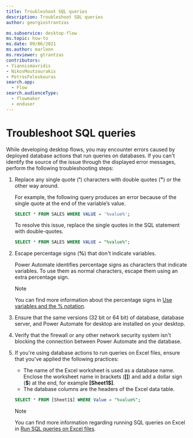 ```yaml
---
title: Troubleshoot SQL queries
description: Troubleshoot SQL queries
author: georgiostrantzas

ms.subservice: desktop-flow
ms.topic: how-to
ms.date: 09/06/2021
ms.author: marleon
ms.reviewer: gtrantzas
contributors:
- Yiannismavridis
- NikosMoutzourakis
- PetrosFeleskouras
search.app: 
  - Flow
search.audienceType: 
  - flowmaker
  - enduser
---
```


# Troubleshoot SQL queries

While developing desktop flows, you may encounter errors caused by deployed database actions that run queries on databases. If you can't identify the source of the issue through the displayed error messages, perform the following troubleshooting steps:

1. Replace any single quote (**'**) characters with double quotes (**"**) or the other way around. 

    For example, the following query produces an error because of the single quote at the end of the variable’s value. 

    ``` SQL
    SELECT * FROM SALES WHERE VALUE = '%value%'; 
    ```
    To resolve this issue, replace the single quotes in the SQL statement with double-quotes.

    ``` SQL
    SELECT * FROM SALES WHERE VALUE = "%value%"; 
    ```

1. Escape percentage signs (**%**) that don't indicate variables.

    Power Automate identifies percentage signs as characters that indicate variables. To use them as normal characters, escape them using an extra percentage sign. 
    
    > [!NOTE]
    > You can find more information about the percentage signs in [Use variables and the % notation](../variable-manipulation.md).

1. Ensure that the same versions (32 bit or 64 bit) of database, database server, and Power Automate for desktop are installed on your desktop. 

1. Verify that the firewall or any other network security system isn't blocking the connection between Power Automate and the database. 

1. If you're using database actions to run queries on Excel files, ensure that you've applied the following practices:
    
    - The name of the Excel worksheet is used as a database name. Enclose the worksheet name in brackets (**\[\]**) and add a dollar sign (**\$**) at the end, for example **\[Sheet1$\]**. 
    - The database columns are the headers of the Excel data table. 

    ``` SQL
    SELECT * FROM [Sheet1$] WHERE Value = "%value%"; 
    ```

    > [!NOTE]
    > You can find more information regarding running SQL queries on Excel in [Run SQL queries on Excel files](sql-queries-excel.md).

